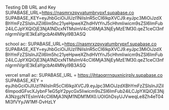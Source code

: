 Testing DB URL and Key
SUPABASE_URL=https://nasmrxzpyvatumbrypxf.supabase.co
SUPABASE_KEY=eyJhbGciOiJIUzI1NiIsInR5cCI6IkpXVCJ9.eyJpc3MiOiJzdXBhYmFzZSIsInJlZiI6Im5hc21yeHpweXZhdHVtYnJ5cHhmIiwicm9sZSI6ImFub24iLCJpYXQiOjE3NjA1NDcxNTMsImV4cCI6MjA3NjEyMzE1M30.qeZ1ceCl3nfnIgrmlVgrIE3kEaYgcbAt4MNyl9B3ASQ

school ac:
SUPABASE_URL=https://nasmrxzpyvatumbrypxf.supabase.co
SUPABASE_KEY=eyJhbGciOiJIUzI1NiIsInR5cCI6IkpXVCJ9.eyJpc3MiOiJzdXBhYmFzZSIsInJlZiI6Im5hc21yeHpweXZhdHVtYnJ5cHhmIiwicm9sZSI6ImFub24iLCJpYXQiOjE3NjA1NDcxNTMsImV4cCI6MjA3NjEyMzE1M30.qeZ1ceCl3nfnIgrmlVgrIE3kEaYgcbAt4MNyl9B3ASQ

vercel small ac:
SUPABASE_URL = https://jhtaoqrrnquxnicjrply.supabase.co
SUPABASE_KEY = eyJhbGciOiJIUzI1NiIsInR5cCI6IkpXVCJ9.eyJpc3MiOiJzdXBhYmFzZSIsInJlZiI6ImpodGFvcXJybnF1eG5pY2pycGx5Iiwicm9sZSI6ImFub24iLCJpYXQiOjE3NjA3NzgzNTEsImV4cCI6MjA3NjM1NDM1MX0.UOIGhDsyUJVweqLe8Zh4eT04Ml3fVYyJW1Mf-DvHzLY